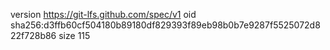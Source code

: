 version https://git-lfs.github.com/spec/v1
oid sha256:d3ffb60cf504180b89180df829393f89eb98b0b7e9287f5525072d822f728b86
size 115
